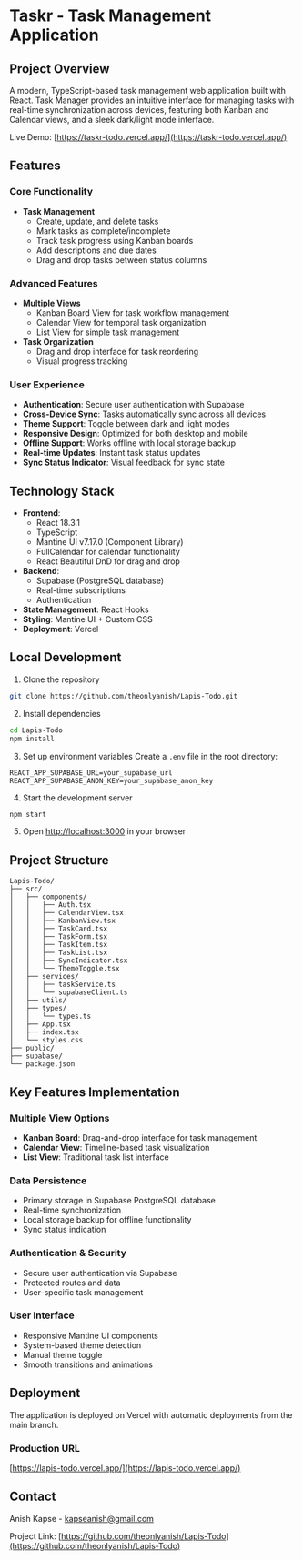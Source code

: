 # Taskr - Task Management Application

## Project Overview

A modern, TypeScript-based task management web application built with React. Task Manager provides an intuitive interface for managing tasks with real-time synchronization across devices, featuring both Kanban and Calendar views, and a sleek dark/light mode interface.

Live Demo: [https://taskr-todo.vercel.app/](https://taskr-todo.vercel.app/)

## Features

### Core Functionality
- **Task Management**
  - Create, update, and delete tasks
  - Mark tasks as complete/incomplete
  - Track task progress using Kanban boards
  - Add descriptions and due dates
  - Drag and drop tasks between status columns

### Advanced Features
- **Multiple Views**
  - Kanban Board View for task workflow management
  - Calendar View for temporal task organization
  - List View for simple task management
- **Task Organization**
  - Drag and drop interface for task reordering
  - Visual progress tracking

### User Experience
- **Authentication**: Secure user authentication with Supabase
- **Cross-Device Sync**: Tasks automatically sync across all devices
- **Theme Support**: Toggle between dark and light modes
- **Responsive Design**: Optimized for both desktop and mobile
- **Offline Support**: Works offline with local storage backup
- **Real-time Updates**: Instant task status updates
- **Sync Status Indicator**: Visual feedback for sync state

## Technology Stack

- **Frontend**:
  - React 18.3.1
  - TypeScript
  - Mantine UI v7.17.0 (Component Library)
  - FullCalendar for calendar functionality
  - React Beautiful DnD for drag and drop
- **Backend**:
  - Supabase (PostgreSQL database)
  - Real-time subscriptions
  - Authentication
- **State Management**: React Hooks
- **Styling**: Mantine UI + Custom CSS
- **Deployment**: Vercel

## Local Development

1. Clone the repository
```bash
git clone https://github.com/theonlyanish/Lapis-Todo.git
```

2. Install dependencies
```bash
cd Lapis-Todo
npm install
```

3. Set up environment variables
Create a `.env` file in the root directory:
```env
REACT_APP_SUPABASE_URL=your_supabase_url
REACT_APP_SUPABASE_ANON_KEY=your_supabase_anon_key
```

4. Start the development server
```bash
npm start
```

5. Open [http://localhost:3000](http://localhost:3000) in your browser

## Project Structure

```
Lapis-Todo/
├── src/
│   ├── components/
│   │   ├── Auth.tsx
│   │   ├── CalendarView.tsx
│   │   ├── KanbanView.tsx
│   │   ├── TaskCard.tsx
│   │   ├── TaskForm.tsx
│   │   ├── TaskItem.tsx
│   │   ├── TaskList.tsx
│   │   ├── SyncIndicator.tsx
│   │   └── ThemeToggle.tsx
│   ├── services/
│   │   ├── taskService.ts
│   │   └── supabaseClient.ts
│   ├── utils/
│   ├── types/
│   │   └── types.ts
│   ├── App.tsx
│   ├── index.tsx
│   └── styles.css
├── public/
├── supabase/
└── package.json
```

## Key Features Implementation

### Multiple View Options
- **Kanban Board**: Drag-and-drop interface for task management
- **Calendar View**: Timeline-based task visualization
- **List View**: Traditional task list interface

### Data Persistence
- Primary storage in Supabase PostgreSQL database
- Real-time synchronization
- Local storage backup for offline functionality
- Sync status indication

### Authentication & Security
- Secure user authentication via Supabase
- Protected routes and data
- User-specific task management

### User Interface
- Responsive Mantine UI components
- System-based theme detection
- Manual theme toggle
- Smooth transitions and animations

## Deployment

The application is deployed on Vercel with automatic deployments from the main branch.

### Production URL
[https://lapis-todo.vercel.app/](https://lapis-todo.vercel.app/)

## Contact

Anish Kapse - kapseanish@gmail.com

Project Link: [https://github.com/theonlyanish/Lapis-Todo](https://github.com/theonlyanish/Lapis-Todo)
